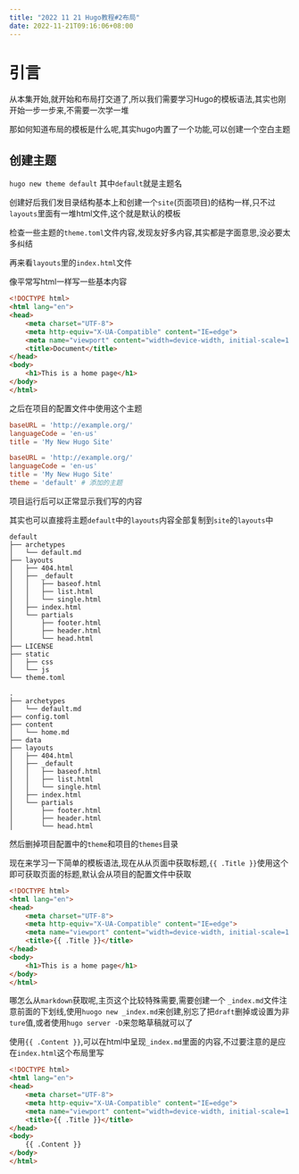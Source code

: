 ```yaml
---
title: "2022 11 21 Hugo教程#2布局"
date: 2022-11-21T09:16:06+08:00
---
```


# 引言

从本集开始,就开始和布局打交道了,所以我们需要学习Hugo的模板语法,其实也刚开始一步一步来,不需要一次学一堆

那如何知道布局的模板是什么呢,其实hugo内置了一个功能,可以创建一个空白主题

## 创建主题

`hugo new theme default` 其中`default`就是主题名

创建好后我们发目录结构基本上和创建一个`site`(页面项目)的结构一样,只不过`layouts`里面有一堆html文件,这个就是默认的模板

检查一些主题的`theme.toml`文件内容,发现友好多内容,其实都是字面意思,没必要太多纠结

再来看`layouts`里的`index.html`文件

像平常写html一样写一些基本内容

```html
<!DOCTYPE html>
<html lang="en">
<head>
    <meta charset="UTF-8">
    <meta http-equiv="X-UA-Compatible" content="IE=edge">
    <meta name="viewport" content="width=device-width, initial-scale=1.0">
    <title>Document</title>
</head>
<body>
    <h1>This is a home page</h1>
</body>
</html>
```

之后在项目的配置文件中使用这个主题

```toml
baseURL = 'http://example.org/'
languageCode = 'en-us'
title = 'My New Hugo Site'
```

```toml
baseURL = 'http://example.org/'
languageCode = 'en-us'
title = 'My New Hugo Site'
theme = 'default' # 添加的主题
```

项目运行后可以正常显示我们写的内容

其实也可以直接将主题`default`中的`layouts`内容全部复制到`site`的`layouts`中

```
default
├── archetypes
│   └── default.md
├── layouts
│   ├── 404.html
│   ├── _default
│   │   ├── baseof.html
│   │   ├── list.html
│   │   └── single.html
│   ├── index.html
│   └── partials
│       ├── footer.html
│       ├── header.html
│       └── head.html
├── LICENSE
├── static
│   ├── css
│   └── js
└── theme.toml
```

```
.
├── archetypes
│   └── default.md
├── config.toml
├── content
│   └── home.md
├── data
├── layouts
│   ├── 404.html
│   ├── _default
│   │   ├── baseof.html
│   │   ├── list.html
│   │   └── single.html
│   ├── index.html
│   └── partials
│       ├── footer.html
│       ├── header.html
│       └── head.html
```

然后删掉项目配置中的`theme`和项目的`themes`目录

现在来学习一下简单的模板语法,现在从从页面中获取标题,`{{ .Title }}`使用这个即可获取页面的标题,默认会从项目的配置文件中获取

```html
<!DOCTYPE html>
<html lang="en">
<head>
    <meta charset="UTF-8">
    <meta http-equiv="X-UA-Compatible" content="IE=edge">
    <meta name="viewport" content="width=device-width, initial-scale=1.0">
    <title>{{ .Title }}</title>
</head>
<body>
    <h1>This is a home page</h1>
</body>
</html>
```

哪怎么从`markdown`获取呢,主页这个比较特殊需要,需要创建一个 `_index.md`文件注意前面的下划线,使用`huogo new _index.md`来创建,别忘了把`draft`删掉或设置为非`ture`值,或者使用`hugo server -D`来忽略草稿就可以了

使用`{{ .Content }}`,可以在html中呈现`_index.md`里面的内容,不过要注意的是应在`index.html`这个布局里写

```html
<!DOCTYPE html>
<html lang="en">
<head>
    <meta charset="UTF-8">
    <meta http-equiv="X-UA-Compatible" content="IE=edge">
    <meta name="viewport" content="width=device-width, initial-scale=1.0">
    <title>{{ .Title }}</title>
</head>
<body>
    {{ .Content }}
</body>
</html>
```